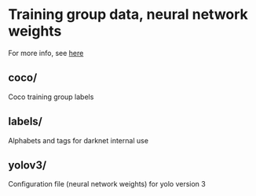 
# Training group data, neural network weights

For more info, see [here](https://pjreddie.com/darknet/yolo/)

## coco/

Coco training group labels

## labels/

Alphabets and tags for darknet internal use

## yolov3/

Configuration file (neural network weights) for yolo version 3

